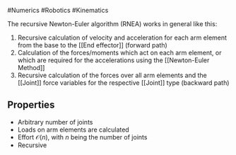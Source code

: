 #Numerics #Robotics #Kinematics 

The recursive Newton-Euler algorithm (RNEA) works in general like this:
1. Recursive calculation of velocity and acceleration for each arm element from the base to the [[End effector]] (forward path)
2. Calculation of the forces/moments which act on each arm element, or which are required for the accelerations using the [[Newton-Euler Method]]
3. Recursive calculation of the forces over all arm elements and the [[Joint]] force variables for the respective [[Joint]] type (backward path)

## Properties

- Arbitrary number of joints
- Loads on arm elements are calculated
- Effort $\mathcal{O}(n)$, with $n$ being the number of joints
- Recursive

